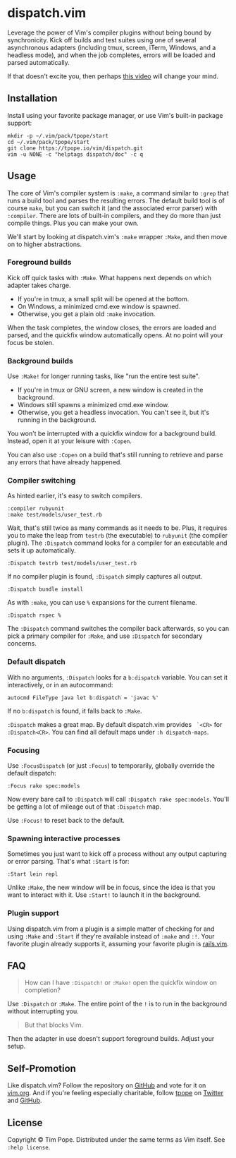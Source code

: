# dispatch.vim

Leverage the power of Vim's compiler plugins without being bound by
synchronicity.  Kick off builds and test suites using one of several
asynchronous adapters (including tmux, screen, iTerm, Windows, and a headless
mode), and when the job completes, errors will be loaded and parsed
automatically.

If that doesn't excite you, then perhaps [this video][teaser] will change your
mind.

[teaser]: http://vimeo.com/tpope/vim-dispatch-teaser

## Installation

Install using your favorite package manager, or use Vim's built-in package
support:

    mkdir -p ~/.vim/pack/tpope/start
    cd ~/.vim/pack/tpope/start
    git clone https://tpope.io/vim/dispatch.git
    vim -u NONE -c "helptags dispatch/doc" -c q


## Usage

The core of Vim's compiler system is `:make`, a command similar to `:grep`
that runs a build tool and parses the resulting errors.  The default build
tool is of course `make`, but you can switch it (and the associated error
parser) with `:compiler`.  There are lots of built-in compilers, and they do
more than just compile things.  Plus you can make your own.

We'll start by looking at dispatch.vim's `:make` wrapper `:Make`, and then
move on to higher abstractions.

### Foreground builds

Kick off quick tasks with `:Make`.  What happens next depends on which adapter
takes charge.

* If you're in tmux, a small split will be opened at the bottom.
* On Windows, a minimized cmd.exe window is spawned.
* Otherwise, you get a plain old `:make` invocation.

When the task completes, the window closes, the errors are loaded and parsed,
and the quickfix window automatically opens.  At no point will your focus be
stolen.

### Background builds

Use `:Make!` for longer running tasks, like "run the entire test suite".

* If you're in tmux or GNU screen, a new window is created in the background.
* Windows still spawns a minimized cmd.exe window.
* Otherwise, you get a headless invocation.  You can't see it, but it's
  running in the background.

You won't be interrupted with a quickfix window for a background build.
Instead, open it at your leisure with `:Copen`.

You can also use `:Copen` on a build that's still running to retrieve and
parse any errors that have already happened.

### Compiler switching

As hinted earlier, it's easy to switch compilers.

    :compiler rubyunit
    :make test/models/user_test.rb

Wait, that's still twice as many commands as it needs to be.  Plus, it
requires you to make the leap from `testrb` (the executable) to `rubyunit`
(the compiler plugin).  The `:Dispatch` command looks for a compiler for an
executable and sets it up automatically.

    :Dispatch testrb test/models/user_test.rb

If no compiler plugin is found, `:Dispatch` simply captures all output.

    :Dispatch bundle install

As with `:make`, you can use `%` expansions for the current filename.

    :Dispatch rspec %

The `:Dispatch` command switches the compiler back afterwards, so you can pick
a primary compiler for `:Make`, and use `:Dispatch` for secondary concerns.

### Default dispatch

With no arguments, `:Dispatch` looks for a `b:dispatch` variable.  You
can set it interactively, or in an autocommand:

    autocmd FileType java let b:dispatch = 'javac %'

If no `b:dispatch` is found, it falls back to `:Make`.

`:Dispatch` makes a great map.  By default dispatch.vim provides `` `<CR>`` for
`:Dispatch<CR>`.  You can find all default maps under `:h dispatch-maps`.

### Focusing

Use `:FocusDispatch` (or just `:Focus`) to temporarily, globally override the
default dispatch:

    :Focus rake spec:models

Now every bare call to `:Dispatch` will call `:Dispatch rake spec:models`.
You'll be getting a lot of mileage out of that `:Dispatch` map.

Use `:Focus!` to reset back to the default.

### Spawning interactive processes

Sometimes you just want to kick off a process without any output capturing or
error parsing.  That's what `:Start` is for:

    :Start lein repl

Unlike `:Make`, the new window will be in focus, since the idea is that you
want to interact with it.  Use `:Start!` to launch it in the background.

### Plugin support

Using dispatch.vim from a plugin is a simple matter of checking for and using
`:Make` and `:Start` if they're available instead of `:make` and `:!`.  Your
favorite plugin already supports it, assuming your favorite plugin is
[rails.vim](https://github.com/tpope/vim-rails).

## FAQ

> How can I have `:Dispatch!` or `:Make!` open the quickfix window on
> completion?

Use `:Dispatch` or `:Make`.  The entire point of the `!` is to run in the
background without interrupting you.

> But that blocks Vim.

Then the adapter in use doesn't support foreground builds.  Adjust your setup.

## Self-Promotion

Like dispatch.vim?  Follow the repository on
[GitHub](https://github.com/tpope/vim-dispatch) and vote for it on
[vim.org](http://www.vim.org/scripts/script.php?script_id=4504).  And if
you're feeling especially charitable, follow [tpope](http://tpo.pe/) on
[Twitter](http://twitter.com/tpope) and
[GitHub](https://github.com/tpope).

## License

Copyright © Tim Pope.  Distributed under the same terms as Vim itself.
See `:help license`.
